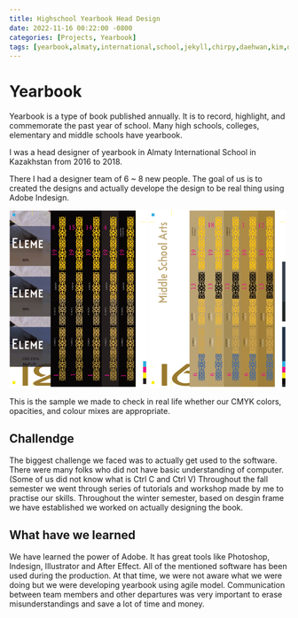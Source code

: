 ```yaml
---
title: Highschool Yearbook Head Design
date: 2022-11-16 00:22:00 -0800
categories: [Projects, Yearbook]
tags: [yearbook,almaty,international,school,jekyll,chirpy,daehwan,kim,david]     # TAG names should always be lowercase
---
```


# Yearbook

Yearbook is a type of book published annually. It is to record, highlight, and commemorate the past year of school. Many high schools, colleges, elementary and middle schools have yearbook.

I was a head designer of yearbook in Almaty International School in Kazakhstan from 2016 to 2018.

There I had a designer team of 6 ~ 8 new people. The goal of us is to created the designs and actually develope the design to be real thing using Adobe Indesign.

<img src="../assets/img/Yearbook/1.png" width = 49%>
<img src="../assets/img/Yearbook/2.png" width = 49%>


This is the sample we made to check in real life whether our CMYK colors, opacities, and colour mixes are appropriate.

## Challendge

The biggest challenge we faced was to actually get used to the software. There were many folks who did not have basic understanding of computer. (Some of us did not know what is Ctrl C and Ctrl V) Throughout the fall semester we went through series of tutorials and workshop made by me to practise our skills. Throughout the winter semester, based on desgin frame we have established we worked on actually designing the book.

## What have we learned

We have learned the power of Adobe. It has great tools like Photoshop, Indesign, Illustrator and After Effect. All of the mentioned software has been used during the production. At that time, we were not aware what we were doing but we were developing yearbook using agile model. Communication between team members and other departures was very important to erase misunderstandings and save a lot of time and money.